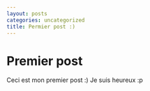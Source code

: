 ```yaml
---
layout: posts
categories: uncategorized
title: Permier post :)
---
```


# Premier post

Ceci est mon premier post :) Je suis heureux :p